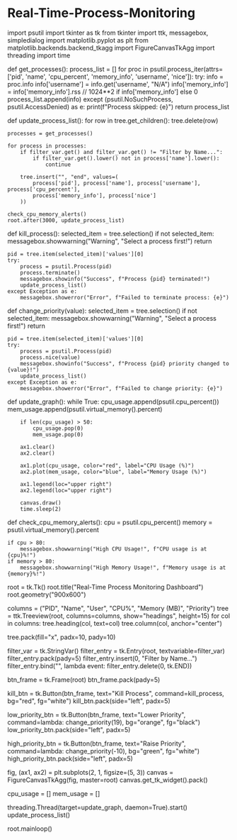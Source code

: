 # Real-Time-Process-Monitoring
import psutil
import tkinter as tk
from tkinter import ttk, messagebox, simpledialog
import matplotlib.pyplot as plt
from matplotlib.backends.backend_tkagg import FigureCanvasTkAgg
import threading
import time

def get_processes():
    process_list = []
    for proc in psutil.process_iter(attrs=['pid', 'name', 'cpu_percent', 'memory_info', 'username', 'nice']):
        try:
            info = proc.info
            info['username'] = info.get('username', "N/A")
            info['memory_info'] = info['memory_info'].rss // 1024**2 if info['memory_info'] else 0
            process_list.append(info)
        except (psutil.NoSuchProcess, psutil.AccessDenied) as e:
            print(f"Process skipped: {e}")
    return process_list

def update_process_list():
    for row in tree.get_children():
        tree.delete(row)  

    processes = get_processes()
    
    for process in processes:
        if filter_var.get() and filter_var.get() != "Filter by Name...":
            if filter_var.get().lower() not in process['name'].lower():
                continue  
        
        tree.insert("", "end", values=(
            process['pid'], process['name'], process['username'], process['cpu_percent'], 
            process['memory_info'], process['nice']
        ))

    check_cpu_memory_alerts() 
    root.after(3000, update_process_list)  

def kill_process():
    selected_item = tree.selection()
    if not selected_item:
        messagebox.showwarning("Warning", "Select a process first!")
        return

    pid = tree.item(selected_item)['values'][0]
    try:
        process = psutil.Process(pid)
        process.terminate()
        messagebox.showinfo("Success", f"Process {pid} terminated!")
        update_process_list()
    except Exception as e:
        messagebox.showerror("Error", f"Failed to terminate process: {e}")

def change_priority(value):
    selected_item = tree.selection()
    if not selected_item:
        messagebox.showwarning("Warning", "Select a process first!")
        return

    pid = tree.item(selected_item)['values'][0]
    try:
        process = psutil.Process(pid)
        process.nice(value)
        messagebox.showinfo("Success", f"Process {pid} priority changed to {value}!")
        update_process_list()
    except Exception as e:
        messagebox.showerror("Error", f"Failed to change priority: {e}")

def update_graph():
    while True:
        cpu_usage.append(psutil.cpu_percent())
        mem_usage.append(psutil.virtual_memory().percent)

        if len(cpu_usage) > 50:
            cpu_usage.pop(0)
            mem_usage.pop(0)

        ax1.clear()
        ax2.clear()

        ax1.plot(cpu_usage, color="red", label="CPU Usage (%)")
        ax2.plot(mem_usage, color="blue", label="Memory Usage (%)")

        ax1.legend(loc="upper right")
        ax2.legend(loc="upper right")

        canvas.draw()
        time.sleep(2)  


def check_cpu_memory_alerts():
    cpu = psutil.cpu_percent()
    memory = psutil.virtual_memory().percent

    if cpu > 80:
        messagebox.showwarning("High CPU Usage!", f"CPU usage is at {cpu}%!")
    if memory > 80:
        messagebox.showwarning("High Memory Usage!", f"Memory usage is at {memory}%!")


root = tk.Tk()
root.title("Real-Time Process Monitoring Dashboard")
root.geometry("900x600")

columns = ("PID", "Name", "User", "CPU%", "Memory (MB)", "Priority")
tree = ttk.Treeview(root, columns=columns, show="headings", height=15)
for col in columns:
    tree.heading(col, text=col)
    tree.column(col, anchor="center")

tree.pack(fill="x", padx=10, pady=10)


filter_var = tk.StringVar()
filter_entry = tk.Entry(root, textvariable=filter_var)
filter_entry.pack(pady=5)
filter_entry.insert(0, "Filter by Name...")
filter_entry.bind("<FocusIn>", lambda event: filter_entry.delete(0, tk.END))


btn_frame = tk.Frame(root)
btn_frame.pack(pady=5)

kill_btn = tk.Button(btn_frame, text="Kill Process", command=kill_process, bg="red", fg="white")
kill_btn.pack(side="left", padx=5)

low_priority_btn = tk.Button(btn_frame, text="Lower Priority", command=lambda: change_priority(19), bg="orange", fg="black")
low_priority_btn.pack(side="left", padx=5)

high_priority_btn = tk.Button(btn_frame, text="Raise Priority", command=lambda: change_priority(-10), bg="green", fg="white")
high_priority_btn.pack(side="left", padx=5)

fig, (ax1, ax2) = plt.subplots(2, 1, figsize=(5, 3))
canvas = FigureCanvasTkAgg(fig, master=root)
canvas.get_tk_widget().pack()

cpu_usage = []
mem_usage = []


threading.Thread(target=update_graph, daemon=True).start()
update_process_list()


root.mainloop()
